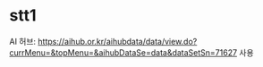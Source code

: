 # stt1

AI 허브:
https://aihub.or.kr/aihubdata/data/view.do?currMenu=&topMenu=&aihubDataSe=data&dataSetSn=71627
사용
